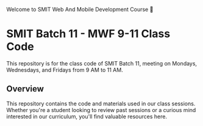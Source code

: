 Welcome to  SMIT Web And Mobile Development Course 🚀

# SMIT Batch 11 - MWF 9-11 Class Code

This repository is for the class code of SMIT Batch 11, meeting on Mondays, Wednesdays, and Fridays from 9 AM to 11 AM.

## Overview

This repository contains the code and materials used in our class sessions. Whether you're a student looking to review past sessions or a curious mind interested in our curriculum, you'll find valuable resources here.
